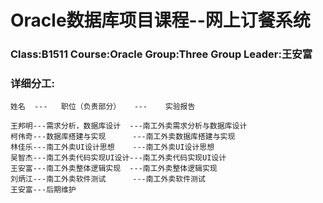 # Oracle数据库项目课程--网上订餐系统

### Class:B1511  Course:Oracle  Group:Three  Group Leader:王安富

### 详细分工:

	姓名  ---   职位（负责部分）   ---    实验报告

	王邦明---需求分析，数据库设计  ---南工外卖需求分析与数据库设计
	柯伟奇---数据库搭建与实现      ---南工外卖数据库搭建与实现
	林佳乐---南工外卖UI设计思想    ---南工外卖UI设计思想
	吴智杰---南工外卖代码实现UI设计---南工外卖代码实现UI设计
	王安富---南工外卖整体逻辑实现  ---南工外卖整体逻辑实现
	刘炳江---南工外卖软件测试      ---南工外卖软件测试
	王安富---后期维护
